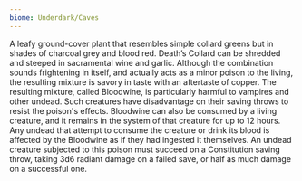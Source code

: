 ```yaml
---
biome: Underdark/Caves
---
```

A leafy ground-cover plant that resembles simple collard greens but in shades of charcoal grey and blood red. Death’s Collard can be shredded and steeped in sacramental wine and garlic. Although the combination sounds frightening in itself, and actually acts as a minor poison to the living, the resulting mixture is savory in taste with an aftertaste of copper. The resulting mixture, called Bloodwine, is particularly harmful to vampires and other undead. Such creatures have disadvantage on their saving throws to resist the poison's effects. Bloodwine can also be consumed by a living creature, and it remains in the system of that creature for up to 12 hours. Any undead that attempt to consume the creature or drink its blood is affected by the Bloodwine as if they had ingested it themselves. An undead creature subjected to this poison must succeed on a Constitution saving throw, taking 3d6 radiant damage on a failed save, or half as much damage on a successful one. 

